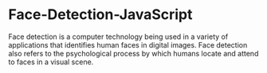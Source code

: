 # Face-Detection-JavaScript
Face detection is a computer technology being used in a variety of applications that identifies human faces in digital images. Face detection also refers to the psychological process by which humans locate and attend to faces in a visual scene.
